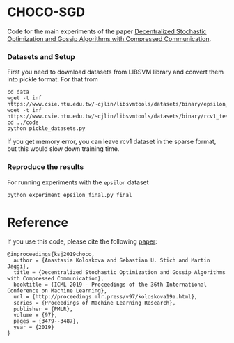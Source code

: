 # CHOCO-SGD

Code for the main experiments of the paper [Decentralized Stochastic Optimization and Gossip Algorithms with Compressed Communication](https://arxiv.org/abs/1902.00340). 

### Datasets and Setup

First you need to download datasets from LIBSVM library and convert them into pickle format. For that from
```
cd data
wget -t inf https://www.csie.ntu.edu.tw/~cjlin/libsvmtools/datasets/binary/epsilon_normalized.bz2
wget -t inf https://www.csie.ntu.edu.tw/~cjlin/libsvmtools/datasets/binary/rcv1_test.binary.bz2
cd ../code
python pickle_datasets.py
```
If you get memory error, you can leave rcv1 dataset in the sparse format, but this would slow down training time.

### Reproduce the results

For running experiments with the `epsilon` dataset
```
python experiment_epsilon_final.py final
```


# Reference
If you use this code, please cite the following [paper](http://proceedings.mlr.press/v97/koloskova19a.html):

    @inproceedings{ksj2019choco,
      author = {Anastasia Koloskova and Sebastian U. Stich and Martin Jaggi},
      title = {Decentralized Stochastic Optimization and Gossip Algorithms with Compressed Communication},
      booktitle = {ICML 2019 - Proceedings of the 36th International Conference on Machine Learning},
      url = {http://proceedings.mlr.press/v97/koloskova19a.html},
      series = {Proceedings of Machine Learning Research},
      publisher = {PMLR}, 
      volume = {97},
      pages = {3479--3487},
      year = {2019}
    }
